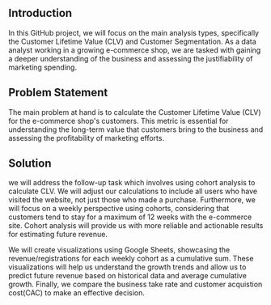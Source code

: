## Introduction

In this GitHub project, we will focus on the main analysis types, specifically the Customer Lifetime Value (CLV) and Customer Segmentation. As a data analyst working in a growing e-commerce shop, we are tasked with gaining a deeper understanding of the business and assessing the justifiability of marketing spending. 

## Problem Statement

The main problem at hand is to calculate the Customer Lifetime Value (CLV) for the e-commerce shop's customers. This metric is essential for understanding the long-term value that customers bring to the business and assessing the profitability of marketing efforts.

## Solution

 we will address the follow-up task which involves using cohort analysis to calculate CLV. We will adjust our calculations to include all users who have visited the website, not just those who made a purchase. Furthermore, we will focus on a weekly perspective using cohorts, considering that customers tend to stay for a maximum of 12 weeks with the e-commerce site. Cohort analysis will provide us with more reliable and actionable results for estimating future revenue.

We will create visualizations using Google Sheets, showcasing the revenue/registrations for each weekly cohort as a cumulative sum. These visualizations will help us understand the growth trends and allow us to predict future revenue based on historical data and average cumulative growth. Finally, we compare the business take rate and customer acquistion cost(CAC) to make an effective decision. 

